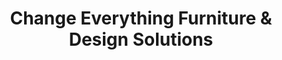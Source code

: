 ---
title: "Change Everything Furniture & Design Solutions"
url: /fort-collins/change-everything-furniture-and-design-solutions/
shop: furniture
---